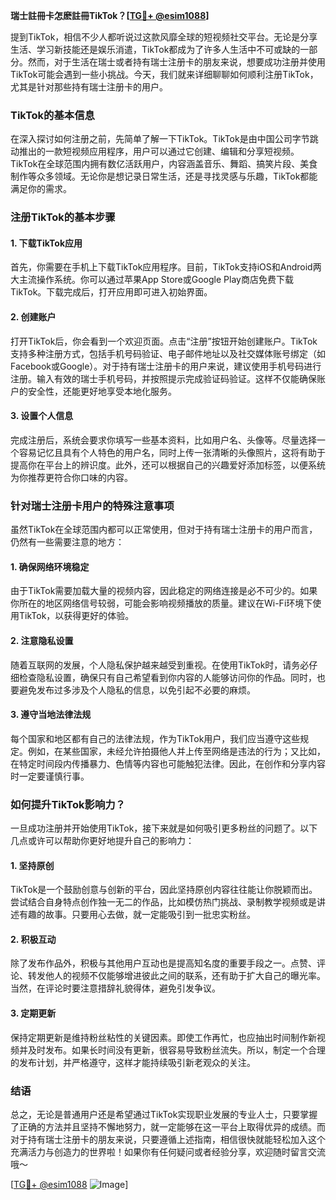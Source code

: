 **瑞士註冊卡怎麽註冊TikTok？[[TG💪+ @esim1088](https://t.me/s/esim1088)]**

提到TikTok，相信不少人都听说过这款风靡全球的短视频社交平台。无论是分享生活、学习新技能还是娱乐消遣，TikTok都成为了许多人生活中不可或缺的一部分。然而，对于生活在瑞士或者持有瑞士注册卡的朋友来说，想要成功注册并使用TikTok可能会遇到一些小挑战。今天，我们就来详细聊聊如何顺利注册TikTok，尤其是针对那些持有瑞士注册卡的用户。

### TikTok的基本信息

在深入探讨如何注册之前，先简单了解一下TikTok。TikTok是由中国公司字节跳动推出的一款短视频应用程序，用户可以通过它创建、编辑和分享短视频。TikTok在全球范围内拥有数亿活跃用户，内容涵盖音乐、舞蹈、搞笑片段、美食制作等众多领域。无论你是想记录日常生活，还是寻找灵感与乐趣，TikTok都能满足你的需求。

### 注册TikTok的基本步骤

#### 1. 下载TikTok应用

首先，你需要在手机上下载TikTok应用程序。目前，TikTok支持iOS和Android两大主流操作系统。你可以通过苹果App Store或Google Play商店免费下载TikTok。下载完成后，打开应用即可进入初始界面。

#### 2. 创建账户

打开TikTok后，你会看到一个欢迎页面。点击“注册”按钮开始创建账户。TikTok支持多种注册方式，包括手机号码验证、电子邮件地址以及社交媒体账号绑定（如Facebook或Google）。对于持有瑞士注册卡的用户来说，建议使用手机号码进行注册。输入有效的瑞士手机号码，并按照提示完成验证码验证。这样不仅能确保账户的安全性，还能更好地享受本地化服务。

#### 3. 设置个人信息

完成注册后，系统会要求你填写一些基本资料，比如用户名、头像等。尽量选择一个容易记忆且具有个人特色的用户名，同时上传一张清晰的头像照片，这将有助于提高你在平台上的辨识度。此外，还可以根据自己的兴趣爱好添加标签，以便系统为你推荐更符合你口味的内容。

### 针对瑞士注册卡用户的特殊注意事项

虽然TikTok在全球范围内都可以正常使用，但对于持有瑞士注册卡的用户而言，仍然有一些需要注意的地方：

#### 1. 确保网络环境稳定

由于TikTok需要加载大量的视频内容，因此稳定的网络连接是必不可少的。如果你所在的地区网络信号较弱，可能会影响视频播放的质量。建议在Wi-Fi环境下使用TikTok，以获得更好的体验。

#### 2. 注意隐私设置

随着互联网的发展，个人隐私保护越来越受到重视。在使用TikTok时，请务必仔细检查隐私设置，确保只有自己希望看到你内容的人能够访问你的作品。同时，也要避免发布过多涉及个人隐私的信息，以免引起不必要的麻烦。

#### 3. 遵守当地法律法规

每个国家和地区都有自己的法律法规，作为TikTok用户，我们应当遵守这些规定。例如，在某些国家，未经允许拍摄他人并上传至网络是违法的行为；又比如，在特定时间段内传播暴力、色情等内容也可能触犯法律。因此，在创作和分享内容时一定要谨慎行事。

### 如何提升TikTok影响力？

一旦成功注册并开始使用TikTok，接下来就是如何吸引更多粉丝的问题了。以下几点或许可以帮助你更好地提升自己的影响力：

#### 1. 坚持原创

TikTok是一个鼓励创意与创新的平台，因此坚持原创内容往往能让你脱颖而出。尝试结合自身特点创作独一无二的作品，比如模仿热门挑战、录制教学视频或是讲述有趣的故事。只要用心去做，就一定能吸引到一批忠实粉丝。

#### 2. 积极互动

除了发布作品外，积极与其他用户互动也是提高知名度的重要手段之一。点赞、评论、转发他人的视频不仅能够增进彼此之间的联系，还有助于扩大自己的曝光率。当然，在评论时要注意措辞礼貌得体，避免引发争议。

#### 3. 定期更新

保持定期更新是维持粉丝粘性的关键因素。即使工作再忙，也应抽出时间制作新视频并及时发布。如果长时间没有更新，很容易导致粉丝流失。所以，制定一个合理的发布计划，并严格遵守，这样才能持续吸引新老观众的关注。

### 结语

总之，无论是普通用户还是希望通过TikTok实现职业发展的专业人士，只要掌握了正确的方法并且坚持不懈地努力，就一定能够在这一平台上取得优异的成绩。而对于持有瑞士注册卡的朋友来说，只要遵循上述指南，相信很快就能轻松加入这个充满活力与创造力的世界啦！如果你有任何疑问或者经验分享，欢迎随时留言交流哦～ 

[[TG💪+ @esim1088](https://t.me/s/esim1088) ![Image](https://i.postimg.cc/4NQfJmqS/Snipaste-2025-05-13-00-14-12.png)]